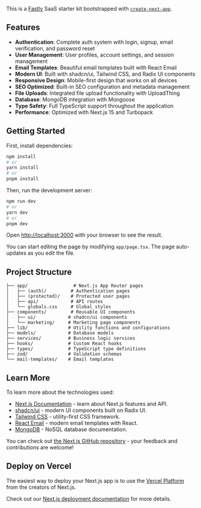 This is a [Fastly](https://starter.nabinkhair.com.np) SaaS starter kit bootstrapped with [`create-next-app`](https://nextjs.org/docs/app/api-reference/cli/create-next-app).

## Features

- **Authentication**: Complete auth system with login, signup, email verification, and password reset
- **User Management**: User profiles, account settings, and session management
- **Email Templates**: Beautiful email templates built with React Email
- **Modern UI**: Built with shadcn/ui, Tailwind CSS, and Radix UI components
- **Responsive Design**: Mobile-first design that works on all devices
- **SEO Optimized**: Built-in SEO configuration and metadata management
- **File Uploads**: Integrated file upload functionality with UploadThing
- **Database**: MongoDB integration with Mongoose
- **Type Safety**: Full TypeScript support throughout the application
- **Performance**: Optimized with Next.js 15 and Turbopack

## Getting Started

First, install dependencies:

```bash
npm install
# or
yarn install
# or
pnpm install
```

Then, run the development server:

```bash
npm run dev
# or
yarn dev
# or
pnpm dev

```

Open [http://localhost:3000](http://localhost:3000) with your browser to see the result.

You can start editing the page by modifying `app/page.tsx`. The page auto-updates as you edit the file.

## Project Structure

```
├── app/                 # Next.js App Router pages
│   ├── (auth)/         # Authentication pages
│   ├── (protected)/    # Protected user pages
│   ├── api/            # API routes
│   └── globals.css     # Global styles
├── components/         # Reusable UI components
│   ├── ui/            # shadcn/ui components
│   └── marketing/     # Marketing page components
├── lib/               # Utility functions and configurations
├── models/            # Database models
├── services/          # Business logic services
├── hooks/             # Custom React hooks
├── types/             # TypeScript type definitions
├── zod/               # Validation schemas
└── mail-templates/    # Email templates
```

## Learn More

To learn more about the technologies used:

- [Next.js Documentation](https://nextjs.org/docs) - learn about Next.js features and API.
- [shadcn/ui](https://ui.shadcn.com) - modern UI components built on Radix UI.
- [Tailwind CSS](https://tailwindcss.com) - utility-first CSS framework.
- [React Email](https://react.email) - modern email templates with React.
- [MongoDB](https://docs.mongodb.com) - NoSQL database documentation.

You can check out [the Next.js GitHub repository](https://github.com/vercel/next.js) - your feedback and contributions are welcome!

## Deploy on Vercel

The easiest way to deploy your Next.js app is to use the [Vercel Platform](https://vercel.com/new?utm_medium=default-template&filter=next.js&utm_source=create-next-app&utm_campaign=create-next-app-readme) from the creators of Next.js.

Check out our [Next.js deployment documentation](https://nextjs.org/docs/app/building-your-application/deploying) for more details.
